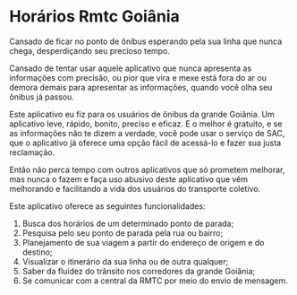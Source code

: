 Horários Rmtc Goiânia
===================

Cansado de ficar no ponto de ônibus esperando pela sua linha que nunca chega, desperdiçando seu precioso tempo.

Cansado de tentar usar aquele aplicativo que nunca apresenta as informações com precisão, ou pior que vira e mexe está fora do ar ou demora demais para apresentar as informações, quando você olha seu ônibus já passou.

Este aplicativo eu fiz para os usuários de ônibus da grande Goiânia. Um aplicativo leve, rápido, bonito, preciso e eficaz. E o melhor é gratuito, e se as informações não te dizem a verdade, você pode usar o serviço de SAC, que o aplicativo já oferece uma opção fácil de acessá-lo e fazer sua justa reclamação.

Então não perca tempo com outros aplicativos que só prometem melhorar, mas nunca o fazem e faça uso abusivo deste aplicativo que vêm melhorando e facilitando a vida dos usuários do transporte coletivo.

Este aplicativo oferece as seguintes funcionalidades:
1. Busca dos horários de um determinado ponto de parada;
2. Pesquisa pelo seu ponto de parada pela rua ou bairro;
3. Planejamento de sua viagem a partir do endereço de origem e do destino;
4. Visualizar o itinerário da sua linha ou de outra qualquer;
5. Saber da fluidez do trânsito nos corredores da grande Goiânia;
6. Se comunicar com a central da RMTC por meio do envio de mensagem.
